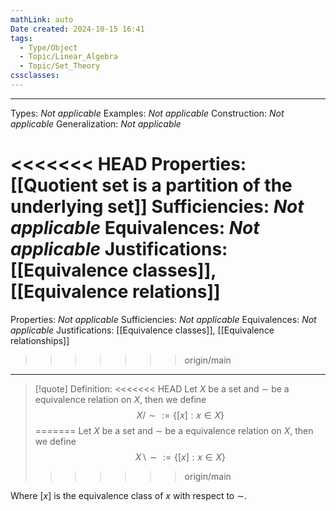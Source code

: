 ```yaml
---
mathLink: auto
Date created: 2024-10-15 16:41
tags:
  - Type/Object
  - Topic/Linear_Algebra
  - Topic/Set_Theory
cssclasses:
---
```


---  

Types: _Not applicable_
Examples: _Not applicable_
Construction: _Not applicable_
Generalization: _Not applicable_

<<<<<<< HEAD
Properties: [[Quotient set is a partition of the underlying set]]
Sufficiencies: _Not applicable_
Equivalences: _Not applicable_
Justifications: [[Equivalence classes]], [[Equivalence relations]]
=======
Properties: _Not applicable_
Sufficiencies: _Not applicable_
Equivalences: _Not applicable_
Justifications: [[Equivalence classes]], [[Equivalence relationships]]
>>>>>>> origin/main

---

> [!quote] Definition:
<<<<<<< HEAD
> Let $X$ be a set and $\sim$ be a equivalence relation on $X$, then we define $$ X/\sim := \{ [x] : x \in X\}$$
=======
> Let $X$ be a set and $\sim$ be a equivalence relation on $X$, then we define $$ X\backslash\sim := \{ [x] : x \in X\}$$
>>>>>>> origin/main

Where $[x]$ is the equivalence class of $x$ with respect to $\sim$.



